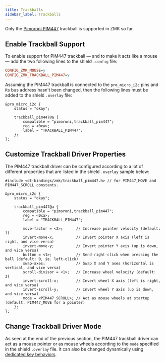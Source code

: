 ```yaml
---
title: Trackballs
sidebar_label: Trackballs
---
```


Only the [Pimoroni PIM447](https://shop.pimoroni.com/products/trackball-breakout)
trackball is supported in ZMK so far.

## Enable Trackball Support

To enable support for PIM447 trackball — and to make it acts like a
mouse — add the two following lines to the shield `.config` file:

```ini
CONFIG_ZMK_MOUSE=y
CONFIG_ZMK_TRACKBALL_PIM447=y
```

Assuming the PIM447 trackball is connected to the `pro_micro_i2c` pins
and its bus address hasn't been changed, then the following lines must
be added to the shield `.overlay` file:

```devicetree
&pro_micro_i2c {
	status = "okay";

	trackball_pim447@a {
		compatible = "pimoroni,trackball_pim447";
		reg = <0xa>;
		label = "TRACKBALL_PIM447";
	};
};
```

## Customize Trackball Driver Properties

The PIM447 trackball driver can be configured according to a lot of
different properties that are listed in the shield `.overlay` sample
below:

```devicetree
#include <dt-bindings/zmk/trackball_pim447.h> // for PIM447_MOVE and PIM447_SCROLL constants.

&pro_micro_i2c {
	status = "okay";

	trackball_pim447@a {
		compatible = "pimoroni,trackball_pim447";
		reg = <0xa>;
		label = "TRACKBALL_PIM447";

		move-factor = <2>;      // Increase pointer velocity (default: 1)
		invert-move-x;          // Invert pointer X axis (left is right, and vice versa)
		invert-move-y;          // Invert pointer Y axis (up is down, and vice versa)
		button = <1>;           // Send right-click when pressing the ball (default: 0, ie. left-click)
		swap-axes;              // Swap X and Y axes (horizontal is vertical, and vice versa)
		scroll-divisor = <1>;   // Increase wheel velocity (default: 2)
		invert-scroll-x;        // Invert wheel X axis (left is right, and vice versa)
		invert-scroll-y;        // Invert wheel Y axis (up is down, and vice versa)
		mode = <PIM447_SCROLL>; // Act as mouse wheels at startup (default: PIM447_MOVE for a pointer)
	};
};
```

## Change Trackball Driver Mode

As seen at the end of the previous section, the PIM447 trackball
driver can act as a mouse pointer or as mouse wheels according to the
`mode` specified in the shield `.overlay` file.  It can also be
changed dynamically using [dedicated key
behaviors](/docs/behaviors/trackball-pim447).
